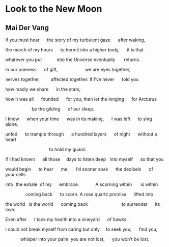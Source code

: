 # Look to the New Moon
## Mai Der Vang
If you must hear      the story
of my turbulent gaze      after waking,

the march of my hours      to hermit
into a higher body,      it is that

whatever you put            into the Universe
eventually       returns.

In our oneness      of gift,
                     we are eyes together,

nerves together,         affected together.
If I’ve never      told you

how madly we share      in the stars,

how it was all      founded      for you,
then let the longing      for Arcturus

                     be the gilding      of our sleep.

I know      when your time      was in its
making,      I was left      to sing alone,

unfed      to trample through      a hundred
layers      of night      without a heart

                                   to hold my guard.

If I had known      all those     days
to listen deep   into myself      so that you

would begin      to hear      me,      I’d sooner
soak      the decibels      of      your cells

into  the exhale  of my      embrace.
            A scorning within       is within

                coming back      to scorn.
A rose quartz promise      lifted into

the world   is the world      coming back
                          to surrender      its love.

Even after      I took my health
into a vineyard      of hawks,

I could not break myself from caring
but only     to seek you,      find you,

            whisper into your palm:
you are not lost,      you won’t be lost.